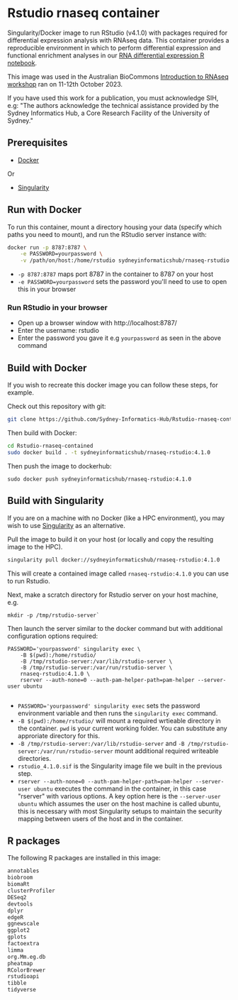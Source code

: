 # Rstudio rnaseq container

Singularity/Docker image to run RStudio (v4.1.0) with packages required for differential expression analysis with RNAseq data. This container provides a reproducible environment in which to perform differential expression and functional enrichment analyses in our [RNA differential expression R notebook](https://github.com/Sydney-Informatics-Hub/rnaseq-differential-expression-Rnotebook). 

This image was used in the Australian BioCommons [Introduction to RNAseq workshop](https://sydney-informatics-hub.github.io/rnaseq-workshop-2023/) ran on 11-12th October 2023.

If you have used this work for a publication, you must acknowledge SIH, e.g: "The authors acknowledge the technical assistance provided by the Sydney Informatics Hub, a Core Research Facility of the University of Sydney."

## Prerequisites

* [Docker](https://docs.docker.com/get-docker/)

Or

* [Singularity](https://docs.sylabs.io/guides/3.7/admin-guide/installation.html)


## Run with Docker

To run this container, mount a directory housing your data (specify which paths you need to mount), and run the RStudio server instance with: 

```bash 
docker run -p 8787:8787 \
    -e PASSWORD=yourpassword \
    -v /path/on/host:/home/rstudio sydneyinformaticshub/rnaseq-rstudio:4.1.0
```

* `-p 8787:8787` maps port 8787 in the container to 8787 on your host
* `-e PASSWORD=yourpassword` sets the password you'll need to use to open this in your browser

### Run RStudio in your browser

- Open up a browser window with http://localhost:8787/ 
- Enter the username: rstudio
- Enter the password you gave it e.g `yourpassword` as seen in the above command


## Build with Docker
If you wish to recreate this docker image you can follow these steps, for example.

Check out this repository with git:

```bash 
git clone https://github.com/Sydney-Informatics-Hub/Rstudio-rnaseq-contained.git

```

Then build with Docker:

```bash
cd Rstudio-rnaseq-contained
sudo docker build . -t sydneyinformaticshub/rnaseq-rstudio:4.1.0
```

Then push the image to dockerhub:

```
sudo docker push sydneyinformaticshub/rnaseq-rstudio:4.1.0
```

## Build with Singularity 

If you are on a machine with no Docker (like a HPC environment), you may wish to use [Singularity](https://docs.sylabs.io/guides/3.7/admin-guide/installation.html) as an alternative.

Pull the image to build it on your host (or locally and copy the resulting image to the HPC). 

```bash 
singularity pull docker://sydneyinformaticshub/rnaseq-rstudio:4.1.0
```
This will create a contained image called `rnaseq-rstudio:4.1.0` you can use to run Rstudio.

Next, make a scratch directory for Rstudio server on your host machine, e.g.

```
mkdir -p /tmp/rstudio-server`
```

Then launch the server similar to the docker command but with additional configuration options required:

``` 
PASSWORD='yourpassword' singularity exec \
	-B $(pwd):/home/rstudio/
    -B /tmp/rstudio-server:/var/lib/rstudio-server \
    -B /tmp/rstudio-server:/var/run/rstudio-server \
    rnaseq-rstudio:4.1.0 \
    rserver --auth-none=0 --auth-pam-helper-path=pam-helper --server-user ubuntu
	
```

* `PASSWORD='yourpassword' singularity exec` sets the password environment variable and then runs the `singularity exec` command.
* `-B $(pwd):/home/rstudio/` will mount a required wrtieable directory in the container. `pwd` is your current working folder. You can substitute any approriate directory for this.
* `-B /tmp/rstudio-server:/var/lib/rstudio-server` and `-B /tmp/rstudio-server:/var/run/rstudio-server` mount additional required writeable directories.
* `rstudio_4.1.0.sif` is the Singularity image file we built in the previous step.
* `rserver --auth-none=0 --auth-pam-helper-path=pam-helper --server-user ubuntu` executes the command in the container, in this case "rserver" with various options. A key option here is the `--server-user ubuntu` which assumes the user on the host machine is called ubuntu, this is necessary with most Singularity setups to maintain the security mapping between users of the host and in the container.


## R packages 

The following R packages are installed in this image: 

```default
annotables
biobroom
biomaRt
clusterProfiler
DESeq2
devtools
dplyr
edgeR
ggnewscale
ggplot2
gplots
factoextra
limma
org.Mm.eg.db
pheatmap
RColorBrewer
rstudioapi
tibble
tidyverse
```


